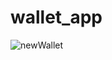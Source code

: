 # wallet_app


![newWallet](https://github.com/emircancavusoglu/wallet_app/assets/92651826/d52f5f60-58f0-4b8f-88a8-898c2f40f66d)

